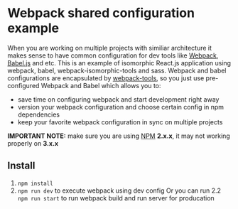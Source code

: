 # Webpack shared configuration example

When you are working on multiple projects with similiar architecture it makes sense to have common configuration for dev tools like [Webpack](webpack.github.io), [Babel.js](https://babeljs.io) and etc.
This is an example of isomorphic React.js application using webpack, babel, webpack-isomorphic-tools and sass. 
Webpack and babel configurations are encapsulated by [webpack-tools](https://github.com/sergesemashko/webpack-tools), so you just use pre-configured Webpack and Babel which allows you to:
 
- save time on configuring webpack and start development right away
- version your webpack configuration and choose certain config in npm dependencies
- keep your favorite webpack configuration in sync on multiple projects


**IMPORTANT NOTE:** make sure you are using [NPM](www.npmjs.com) **2.x.x**, it may not working properly on **3.x.x** 

## Install

1. `npm install`
2. `npm run dev` to execute webpack using dev config
Or you can run
2.2 `npm run start` to run webpack build and run server for producation
